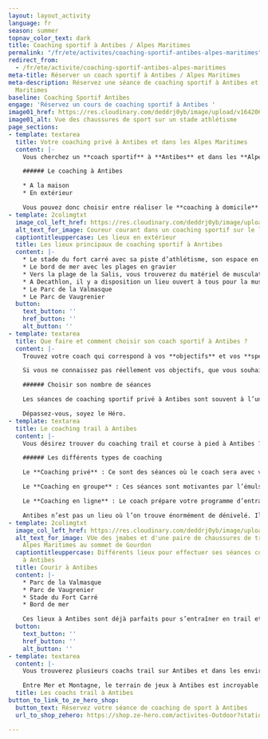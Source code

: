 ```yaml
---
layout: layout_activity
language: fr
season: summer
topnav_color_text: dark
title: Coaching sportif à Antibes / Alpes Maritimes
permalink: "/fr/ete/activites/coaching-sportif-antibes-alpes-maritimes"
redirect_from:
  - /fr/ete/activite/coaching-sportif-antibes-alpes-maritimes
meta-title: Réserver un coach sportif à Antibes / Alpes Maritimes
meta-description: Réservez une séance de coaching sportif à Antibes et dans les Alpes
  Maritimes
baseline: Coaching Sportif Antibes
engage: 'Réservez un cours de coaching sportif à Antibes '
image01_href: https://res.cloudinary.com/deddrj0yb/image/upload/v1642062841/website/Coaching/Yann_3_z49tq1.jpg
image01_alt: Vue des chaussures de sport sur un stade athlétisme
page_sections:
- template: textarea
  title: Votre coaching privé à Antibes et dans les Alpes Maritimes
  content: |-
    Vous cherchez un **coach sportif** à **Antibes** et dans les **Alpes Maritimes** afin d’avoir des séances de coaching privé ? Vous cherchez une personne qualifiée qui vous accompagne et vous motive ? Le coach sportif vous donne toutes les clés en main afin de programmer vos séances, le **matériel**. Vous avez seulement besoin de venir en tenue.

    ###### Le coaching à Antibes

    * A la maison
    * En extérieur

    Vous pouvez donc choisir entre réaliser le **coaching à domicile** ou en **extérieur**. À Antibes et dans les Alpes Maritimes, on profite généralement du soleil et de la température idéale même en hiver. Vous trouverez différents lieux parfait pour retrouver un coach et vous **entraîner**. Que ce soit pour **courir**, pour faire de la **musculation** ou du **renforcement musculaire**, il y a de nombreux espaces qui seront parfaits. Et surtout, vous pourrez profiter d’un cadre idyllique entre mer et montagnes.
- template: 2colimgtxt
  image_col_left_href: https://res.cloudinary.com/deddrj0yb/image/upload/v1643294098/website/Coaching/IMG_20201022_150218_ek4t5r.jpg
  alt_text_for_image: Coureur courant dans un coaching sportif sur le littotal d'Antibes
  captiontitleuppercase: Les lieux en extérieur
  title: Les lieux principaux de coaching sportif à Anrtibes
  content: |-
    * Le stade du fort carré avec sa piste d’athlétisme, son espace en herbe au milieu et ses escaliers juste à côté. Il y a aussi un chemin qui fait le tour du fort qui est pourvue de bancs. Un lieu parfait pour s’entraîner
    * Le bord de mer avec les plages en gravier
    * Vers la plage de la Salis, vous trouverez du matériel de musculation à disposition
    * A Decathlon, il y a disposition un lieu ouvert à tous pour la musculation et le fitness
    * Le Parc de la Valmasque
    * Le Parc de Vaugrenier
  button:
    text_button: ''
    href_button: ''
    alt_button: ''
- template: textarea
  title: Que faire et comment choisir son coach sportif à Antibes ?
  content: |-
    Trouvez votre coach qui correspond à vos **objectifs** et vos **spécificités**. En fonction de ce que vous recherchez, chaque coach sera plus ou moins spécialisé pour vous. Vous pourrez le savoir directement dans la présentation des coachs.

    Si vous ne connaissez pas réellement vos objectifs, que vous souhaitez juste un **accompagnement sportif**, le coach vous aidera à trouver directement vos marques. Si vous désirez quelque chose de très spécifique, il est aussi important de bien le signaler au coach afin qu’il prépare en amont la ou les séances.

    ###### Choisir son nombre de séances

    Les séances de coaching sportif privé à Antibes sont souvent à l’unité, mais certains coachs proposent plusieurs séances telles que des carnets de 10 séances à des prix réduits. Si vous désirez vraiment progresser, avoir un réel impact physique et physiologique, réussir votre défi, il est préférable de prendre plusieurs séances.

    Dépassez-vous, soyez le Héro.
- template: textarea
  title: Le coaching trail à Antibes
  content: |-
    Vous désirez trouver du coaching trail et course à pied à Antibes ?Vous pouvez choisir différentes options pour être coaché à Antibes et vous entraîner en Trail. En fonction de vos objectifs et de vos attentes, vous pourrez vous orienter sur différentes options.

    ###### Les différents types de coaching

    Le **Coaching privé** : Ce sont des séances où le coach sera avec vous tout au long de la séance afin de travailler uniquement avec vous.

    Le **Coaching en groupe** : Ces séances sont motivantes par l’émulsion du groupe et permettent d’avoir plus d’échange, de rencontre. Ce sont généralement des séances à thèmes avec des axes spécifiques à travailler tel que VMA – Seuil – Travail en côte – Proprio – Allures …

    Le **Coaching en ligne** : Le coach prépare votre programme d’entraînement que vous suivez via une application ou google drive. Vous faites un retour de vos séances ensuite afin d’avoir le retour de vos ressentis. C’est le meilleur moyen d’avoir une personne qui vous suit tout au long dans un accompagnement de projet et d’entraînement de trail.

    Antibes n’est pas un lieu où l’on trouve énormément de dénivelé. Il y en a très peu même. Les montées restent courtes, mais on trouve des chemins vallonnés et des parcs. Ce qui est surtout intéressant, c’est qu’à 30 mn de voiture, vous avez les Préalpes d’Azur. À partir de là vous pouvez avoir des montées de plus de 1000D+ avec des sentiers techniques.
- template: 2colimgtxt
  image_col_left_href: https://res.cloudinary.com/deddrj0yb/image/upload/v1643111394/website/Conseil%20Equiepement/IMG_20200608_193006_btxb0l.jpg
  alt_text_for_image: VUe des jmabes et d'une paire de chaussures de trail dans les
    Alpes Maritimes au sommet de Gourdon
  captiontitleuppercase: Différents lieux pour effectuer ses séances coaching Trail
    à Antibes
  title: Courir à Antibes
  content: |-
    * Parc de la Valmasque
    * Parc de Vaugrenier
    * Stade du Fort Carré
    * Bord de mer

    Ces lieux à Antibes sont déjà parfaits pour s’entraîner en trail et en course à pied. Il y a de quoi travailler sa vitesse, son explosivité, faire du travail de Up//Down, du travail en escalier et sur banc…
  button:
    text_button: ''
    href_button: ''
    alt_button: ''
- template: textarea
  content: |-
    Vous trouverez plusieurs coachs trail sur Antibes et dans les environs (Alpes-Maritimes 06). Chacun apporte sa propre méthode et sa vision du trail. Il est important alors pour vous de choisir le coach qui vous correspond le mieux par rapport à sa façon de travailler. Son expérience, son expertise, son état d’esprit et sa pédagogie sont importants à connaître. Il est crucial que vous définissiez dès le départ vos désirs, vos objectifs et vos projets afin de savoir avec le coach où aller et surtout comment y aller.

    Entre Mer et Montagne, le terrain de jeux à Antibes est incroyable. Partez à l’assaut des sentiers, trouver votre coach de trail à Antibes afin de progresser et d’atteindre vos objectifs.
  title: Les coachs trail à Antibes
button_to_link_to_ze_hero_shop:
  button_text: Réservez votre séance de coaching de sport à Antibes
  url_to_shop_zehero: https://shop.ze-hero.com/activites-Outdoor?station=Antibes&calessonstype=all&catypegenderlistsummer=all&calessonsactivitytype=Coaching&start-date=

---
```

